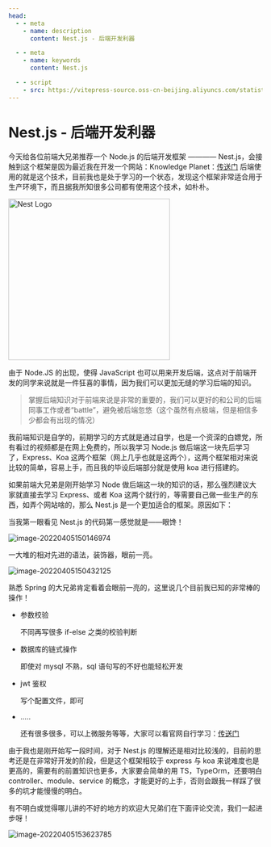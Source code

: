 ```yaml
---
head:
  - - meta
    - name: description
      content: Nest.js - 后端开发利器

  - - meta
    - name: keywords
      content: Nest.js

  - - script
    - src: https://vitepress-source.oss-cn-beijing.aliyuncs.com/statistics.js
---
```


# Nest.js - 后端开发利器

今天给各位前端大兄弟推荐一个 Node.js 的后端开发框架 ———— Nest.js，会接触到这个框架是因为最近我在开发一个网站：Knowledge Planet：[传送门](http://www.jimmyxuexue.top) 后端使用的就是这个技术，目前我也是处于学习的一个状态，发现这个框架非常适合用于生产环境下，而且据我所知很多公司都有使用这个技术，如朴朴。

<img src="https://nestjs.com/img/logo_text.svg" width="320" alt="Nest Logo" />

由于 Node.JS 的出现，使得 JavaScript 也可以用来开发后端，这点对于前端开发的同学来说就是一件狂喜的事情，因为我们可以更加无缝的学习后端的知识。

> 掌握后端知识对于前端来说是非常的重要的，我们可以更好的和公司的后端同事工作或者“battle”，避免被后端忽悠（这个虽然有点极端，但是相信多少都会有出现的情况）

我前端知识是自学的，前期学习的方式就是通过自学，也是一个资深的白嫖党，所有看过的视频都是在网上免费的，所以我学习 Node.js 做后端这一块先后学习了，Express、Koa 这两个框架（网上几乎也就是这两个），这两个框架相对来说比较的简单，容易上手，而且我的毕设后端部分就是使用 koa 进行搭建的。

如果前端大兄弟是刚开始学习 Node 做后端这一块的知识的话，那么强烈建议大家就直接去学习 Express、或者 Koa 这两个就行的，等需要自己做一些生产的东西，如弄个网站啥的，那么 Nest.js 是一个更加适合的框架。原因如下：

当我第一眼看见 Nest.js 的代码第一感觉就是——眼馋！

![image-20220405150146974](https://vitepress-source.oss-cn-beijing.aliyuncs.com/typoraimage-20220405150146974.png)

一大堆的相对先进的语法，装饰器，眼前一亮。

![image-20220405150432125](https://vitepress-source.oss-cn-beijing.aliyuncs.com/typoraimage-20220405150432125.png)

熟悉 Spring 的大兄弟肯定看着会眼前一亮的，这里说几个目前我已知的非常棒的操作！

- 参数校验

  不同再写很多 if-else 之类的校验判断

- 数据库的链式操作

  即使对 mysql 不熟，sql 语句写的不好也能轻松开发

- jwt 鉴权

  写个配置文件，即可

- .....

  还有很多很多，可以上微服务等等，大家可以看官网自行学习：[传送门](https://docs.nestjs.cn/)

由于我也是刚开始写一段时间，对于 Nest.js 的理解还是相对比较浅的，目前的思考还是在非常好开发的阶段，但是这个框架相较于 express 与 koa 来说难度也是更高的，需要有的前置知识也更多，大家要会简单的用 TS，TypeOrm，还要明白 controller、module、service 的概念，才能更好的上手，否则会跟我一样踩了很多的坑才能慢慢的明白。

有不明白或觉得哪儿讲的不好的地方的欢迎大兄弟们在下面评论交流，我们一起进步呀！

![image-20220405153623785](https://vitepress-source.oss-cn-beijing.aliyuncs.com/typoraimage-20220405153623785.png)

